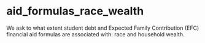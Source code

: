 # aid_formulas_race_wealth
We ask to what extent student debt and Expected Family Contribution (EFC) financial aid formulas are associated with: race and household wealth.
